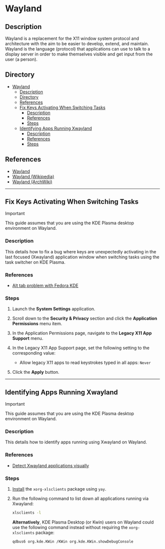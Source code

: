 # Wayland

## Description

Wayland is a replacement for the X11 window system protocol and architecture with the aim to be easier to develop, extend, and maintain. Wayland is the language (protocol) that applications can use to talk to a display server in order to make themselves visible and get input from the user (a person).

## Directory

- [Wayland](#wayland)
  - [Description](#description)
  - [Directory](#directory)
  - [References](#references)
  - [Fix Keys Activating When Switching Tasks](#fix-keys-activating-when-switching-tasks)
    - [Description](#description-1)
    - [References](#references-1)
    - [Steps](#steps)
  - [Identifying Apps Running Xwayland](#identifying-apps-running-xwayland)
    - [Description](#description-2)
    - [References](#references-2)
    - [Steps](#steps-1)

## References

- [Wayland](https://wayland.freedesktop.org)
- [Wayland (Wikipedia)](https://en.wikipedia.org/wiki/Wayland_(protocol))
- [Wayland (ArchWiki)](https://wiki.archlinux.org/title/Wayland)

---

## Fix Keys Activating When Switching Tasks

> [!IMPORTANT]  
> This guide assumes that you are using the KDE Plasma desktop environment on Wayland.

### Description

This details how to fix a bug where keys are unexpectedly activating in the last focused (Xwayland) application window when switching tasks using the task switcher on KDE Plasma.

### References

- [Alt tab problem with Fedora KDE](https://discuss.kde.org/t/alt-tab-problem-with-fedora-kde/17280/1)

### Steps

1. Launch the **System Settings** application.

2. Scroll down to the **Security & Privacy** section and click the **Application Permissions** menu item.

3. In the Application Permissions page, navigate to the **Legacy X11 App Support** menu.

4. In the Legacy X11 App Support page, set the following setting to the corresponding value:

    - Allow legacy X11 apps to read keystrokes typed in all apps: `Never`

5. Click the **Apply** button.

---

## Identifying Apps Running Xwayland

> [!IMPORTANT]  
> This guide assumes that you are using the KDE Plasma desktop environment on Wayland.

### Description

This details how to identify apps running using Xwayland on Wayland.

### References

- [Detect Xwayland applications visually](https://wiki.archlinux.org/title/Wayland#Detect_Xwayland_applications_visually)

### Steps

1. [Install](yay.md#install) the `xorg-xlsclients` package using `yay`.

2. Run the following command to list down all applications running via Xwayland:

    ```sh
    xlsclients -l
    ```

    **Alternatively**, KDE Plasma Desktop (or Kwin) users on Wayland could use the following command instead without requiring the `xorg-xlsclients` package:

    ```sh
    qdbus6 org.kde.KWin /KWin org.kde.KWin.showDebugConsole
    ```
